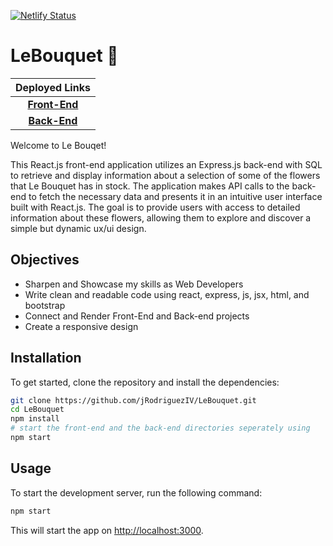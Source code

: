 [![Netlify Status](https://api.netlify.com/api/v1/badges/f4a816e5-e549-4b90-82f9-1d01cbeaeff1/deploy-status)](https://app.netlify.com/sites/lebouquet/deploys)

# LeBouquet 🌸


| Deployed Links |
| :--------------:
| [**Front-End**](https://lebouquet.onrender.com/flowers)|
| [**Back-End**](https://lebouquet.onrender.com/flowers)|

Welcome to Le Bouqet!  

This React.js front-end application utilizes an Express.js back-end with SQL to retrieve and display information 
about a selection of some of the flowers that Le Bouquet has in stock. The application makes API calls to the back-end to 
fetch the necessary data and presents it in an intuitive user interface built with React.js. The goal is to provide
users with access to detailed information about these flowers, allowing them to explore and discover a simple but dynamic ux/ui design.


## Objectives

- Sharpen and Showcase my skills as Web Developers
- Write clean and readable code using react, express, js, jsx, html, and bootstrap
- Connect and Render Front-End and Back-end projects
- Create a responsive design

## Installation

To get started, clone the repository and install the dependencies:

```bash
git clone https://github.com/jRodriguezIV/LeBouquet.git
cd LeBouquet
npm install
# start the front-end and the back-end directories seperately using
npm start 
```
## Usage

To start the development server, run the following command:

```bash
npm start
```
This will start the app on [http://localhost:3000](http://localhost:3000).

